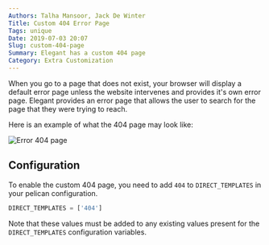 ```yaml
---
Authors: Talha Mansoor, Jack De Winter
Title: Custom 404 Error Page
Tags: unique
Date: 2019-07-03 20:07
Slug: custom-404-page
Summary: Elegant has a custom 404 page
Category: Extra Customization
---
```


When you go to a page that does not exist, your browser will display a default error page
unless the website intervenes and provides it's own error page. Elegant provides an error
page that allows the user to search for the page that they were trying to reach.

Here is an example of what the 404 page may look like:

![Error 404 page]({static}/images/elegant-theme_error-404-page.png)

## Configuration

To enable the custom 404 page, you need to add `404` to `DIRECT_TEMPLATES` in your pelican
configuration.

```python
DIRECT_TEMPLATES = ['404']
```

Note that these values must be added to any existing values present for the `DIRECT_TEMPLATES`
configuration variables.
